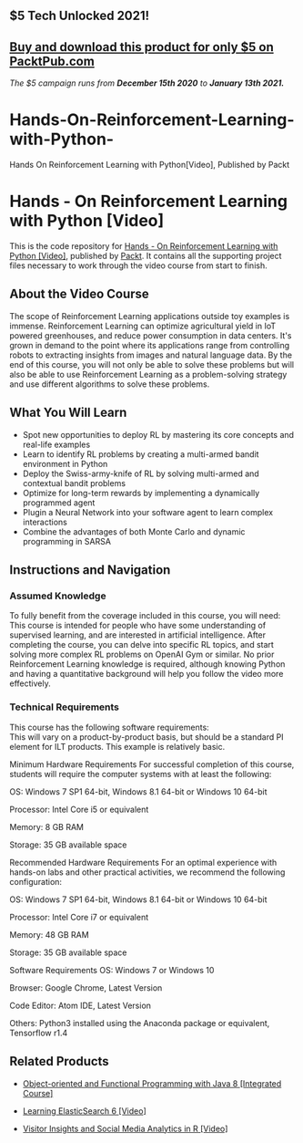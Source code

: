 ## $5 Tech Unlocked 2021!
[Buy and download this product for only $5 on PacktPub.com](https://www.packtpub.com/)
-----
*The $5 campaign         runs from __December 15th 2020__ to __January 13th 2021.__*

# Hands-On-Reinforcement-Learning-with-Python-
Hands On Reinforcement Learning with Python[Video], Published by Packt
# Hands - On Reinforcement Learning with Python [Video]
This is the code repository for [Hands - On Reinforcement Learning with Python [Video]](https://www.packtpub.com/big-data-and-business-intelligence/hands-reinforcement-learning-python-video?utm_source=github&utm_medium=repository&utm_campaign=9781788392402), published by [Packt](https://www.packtpub.com/?utm_source=github). It contains all the supporting project files necessary to work through the video course from start to finish.
## About the Video Course
The scope of Reinforcement Learning applications outside toy examples is immense. Reinforcement Learning can optimize agricultural yield in IoT powered greenhouses, and reduce power consumption in data centers. It's grown in demand to the point where its applications range from controlling robots to extracting insights from images and natural language data. By the end of this course, you will not only be able to solve these problems but will also be able to use Reinforcement Learning as a problem-solving strategy and use different algorithms to solve these problems.	

<H2>What You Will Learn</H2>
<DIV class=book-info-will-learn-text>
<UL>
<LI>Spot new opportunities to deploy RL by mastering its core concepts and real-life examples 
<LI>Learn to identify RL problems by creating a multi-armed bandit environment in Python
<LI>Deploy the Swiss-army-knife of RL by solving multi-armed and contextual bandit problems 
<LI>Optimize for long-term rewards by implementing a dynamically programmed agent
<LI>Plugin a Neural Network into your software agent to learn complex interactions 
<LI>Combine the advantages of both Monte Carlo and dynamic programming in SARSA </LI></UL></DIV>

## Instructions and Navigation
### Assumed Knowledge
To fully benefit from the coverage included in this course, you will need:<br/>
This course is intended for people who have some understanding of supervised learning, and are interested in artificial intelligence. After completing the course, you can delve into specific RL topics, and start solving more complex RL problems on OpenAI Gym or similar. No prior Reinforcement Learning knowledge is required, although knowing Python and having a quantitative background will help you follow the video more effectively.	
### Technical Requirements
This course has the following software requirements:<br/>
This will vary on a product-by-product basis, but should be a standard PI element for ILT products. This example is relatively basic.

Minimum Hardware Requirements
For successful completion of this course, students will require the computer systems with at least the following:

OS: Windows 7 SP1 64-bit, Windows 8.1 64-bit or Windows 10 64-bit

Processor: Intel Core i5 or equivalent

Memory: 8 GB RAM

Storage: 35 GB available space



Recommended Hardware Requirements
For an optimal experience with hands-on labs and other practical activities, we recommend the following configuration:

OS: Windows 7 SP1 64-bit, Windows 8.1 64-bit or Windows 10 64-bit

Processor: Intel Core i7 or equivalent

Memory: 48 GB RAM

Storage: 35 GB available space

Software Requirements
OS: Windows 7 or Windows 10

Browser: Google Chrome, Latest Version

Code Editor: Atom IDE, Latest Version

Others: Python3 installed using the Anaconda package or equivalent, Tensorflow r1.4 

## Related Products
* [Object-oriented and Functional Programming with Java 8 [Integrated Course]](https://www.packtpub.com/application-development/object-oriented-and-functional-programming-java-8-integrated-course?utm_source=github&utm_medium=repository&utm_campaign=9781788294027)

* [Learning ElasticSearch 6 [Video]](https://www.packtpub.com/big-data-and-business-intelligence/learning-elasticsearch-6-video?utm_source=github&utm_medium=repository&utm_campaign=9781788997300)

* [Visitor Insights and Social Media Analytics in R [Video]](https://www.packtpub.com/big-data-and-business-intelligence/visitor-insights-and-social-media-analytics-r-video?utm_source=github&utm_medium=repository&utm_campaign=9781788393768)

